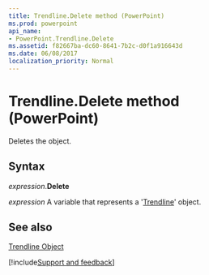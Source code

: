 ```yaml
---
title: Trendline.Delete method (PowerPoint)
ms.prod: powerpoint
api_name:
- PowerPoint.Trendline.Delete
ms.assetid: f82667ba-dc60-8641-7b2c-d0f1a916643d
ms.date: 06/08/2017
localization_priority: Normal
---
```



# Trendline.Delete method (PowerPoint)

Deletes the object.


## Syntax

_expression_.**Delete**

_expression_ A variable that represents a '[Trendline](PowerPoint.Trendline.md)' object.


## See also


[Trendline Object](PowerPoint.Trendline.md)

[!include[Support and feedback](~/includes/feedback-boilerplate.md)]